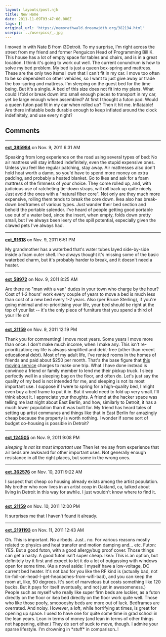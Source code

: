 ```yaml
---
layout: layouts/post.njk
title: New Home
date: 2011-11-09T03:47:00.000Z
tags: []
original_url: 'https://nemorathwald.dreamwidth.org/382194.html'
userpic: ../userpics/_.jpg
---
```

I moved in with Nate B from i3Detroit. To my surprise, I'm right across the street from my friend and former Penguicon Head of Programming Bill K. This house has a lot of empty space for tables and chairs, and is in a great location. I think it's going to work out well. The current conundrum is how to solve my bed problem. My bed is just a queen box-spring and mattress. These are the only two items I own that I can't fit in my car. I move too often to be so dependent on other vehicles, so I want to just give away or trade the box-spring and mattress. I'm sleeping on the guest bed for the time being. But it's a single. A bed of this size does not fit into my plans. What could I fold or break down into small enough pieces to transport in my car, yet be large enough when assembled? At first I thought a futon pad. Would a queen futon pad fit in my car when rolled up? Then it hit me. Inflatable! Are there inflatable beds durable enough to keep inflated around the clock indefinitely, and use every night?

## Comments

---

**[ext_385984](https://www.dreamwidth.org/users/ext_385984)** on Nov. 9, 2011 6:31 AM

Speaking from long experience on the road using several types of bed: No air mattress will stay inflated indefinitely, even the stupid expensive ones. Unless you feel like regular patching, stay away. Air mattresses also don't hold heat worth a damn, so you'd have to spend more money on extra padding, and probably a heated blanket. Go to Ikea and ask for a foam mattress of the firmness of your choice. They come rolled up, and, with judicious use of ratcheting tie-down straps, will roll back up quite nicely. Just avoid the ones with a "natural fiber core". Not only are they much more expensive, rolling them tends to break the core down. Ikea also has break-down bedframes of various types. Just wander their bed section and behold the portable splendor. I've heard of people getting good portable use out of a water bed, since the insert, when empty, folds down pretty small, but I've always been leery of the spill potential, especially given the clawed pets I've always had.

---

**[ext_91618](https://www.dreamwidth.org/users/ext_91618)** on Nov. 9, 2011 6:51 PM

My grandmother has a waterbed that's water tubes layed side-by-side inside a foam outer shell. I've always thought it's missing some of the basic waterbed charm, but it's probably harder to break, and it doesn't need a heater.

---

**[ext_58972](https://www.dreamwidth.org/users/ext_58972)** on Nov. 9, 2011 8:25 AM

Are there no "man with a van" dudes in your town who charge by the hour? Cost of 1-2 hours' work every couple of years to move a bed is much less than cost of a new bed every 1-2 years. Also (per Bruce Sterling), if you're going minimal and re-prioritising your life, your bed should be right at the top of your list -- it's the only piece of furniture that you spend a third of your life on!

---

**[ext_21159](https://www.dreamwidth.org/users/ext_21159)** on Nov. 9, 2011 12:19 PM

Thank you for commenting! I move most years. Some years I move more than once. I don't make much income, when I make any. This isn't re-prioritization; my life is always simplified and debt-free (other than recent educational debt). Most of my adult life, I've rented rooms in the homes of friends and paid about $250 per month. That's the base figure that [this moving service](http://bigguyforhire.com/content/view/12/26/) charges to make one trip. What I have done instead is convince a friend or family member to lend me their pickup truck. I sleep perfectly well in a sleeping bag on the floor, and often do. Let's just say the quality of my bed is not intended for me, and sleeping is not its most important use. I suppose if I were to spring for a high-quality bed, I might even buy a bed frame to put it in. But it would need to fold up very small. I'll think about it. I appreciate your thoughts. A friend at the hacker space was telling me last night about East Berlin, and how, similarly to Detroit, it has a much lower population than it was built for. My friend has heard tales of setting up artist communes and things like that in East Berlin for amazingly cheap because the property is worth nothing. I wonder if some sort of budget co-housing is possible in Detroit?

---

**[ext_124505](https://www.dreamwidth.org/users/ext_124505)** on Nov. 9, 2011 9:08 PM

_sleeping is not its most important use_ Then let me say from experience that air beds are awkward for other important uses. Not generally enough resistance in all the right places, but some in the wrong ones.

---

**[ext_362576](https://www.dreamwidth.org/users/ext_362576)** on Nov. 10, 2011 9:22 AM

I suspect that cheap co housing already exists among the artist population. My brother who now lives in an artist coop in Oakland, ca, talked about living in Detroit in this way for awhile. I just wouldn't know where to find it.

---

**[ext_21159](https://www.dreamwidth.org/users/ext_21159)** on Nov. 10, 2011 12:00 PM

It surprises me that I haven't found it already.

---

**[ext_2191193](https://www.dreamwidth.org/users/ext_2191193)** on Nov. 11, 2011 12:43 AM

Oh. This is important. No airbeds. Just.. no. For various reasons mostly related to physics and heat transfer and motion damping and... etc. Futon: YES. But a good futon, with a good allergy/bug proof cover. Those things can get a nasty. A good futon isn't super cheap. Ikea: This is an option, but definitely try it first and expect to let it do a lot of outgassing with windows open for some time. (As a novel aside: I myself have a low-voltage, DC current bed heater. It's not bad for you like the RF kind is (actually bad, not tin-foil-on-head-I-get-headaches-from-wifi-bad), and you can keep the room at, like, 50 degrees. It's sort of marvelous but costs something like 120 bucks. But it pays for itself eventually, and not just in awesomeness.) People such as myself who really like super firm beds are luckier, as a futon directly on the floor or ikea bed directly on the floor work quite well. Those who like those poofy, smooooshy beds are more out of luck. Bedframes are overrated. And noisy. However, a loft, while horrifying at times, is great for opening up space. I used to have one for quite some time in grad school in the lean years. Lean in terms of money (and lean in terms of other things not happening, either.) They do sort of suck to move, though. I admire your sparse lifestyle. I'm drowning in \*stuff\* in comparison..!
